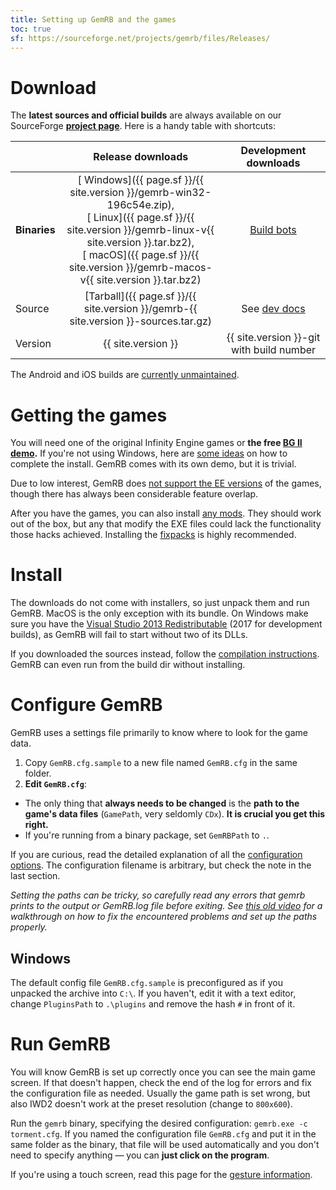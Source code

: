 ```yaml
---
title: Setting up GemRB and the games
toc: true
sf: https://sourceforge.net/projects/gemrb/files/Releases/
---
```


# Download

The **latest sources and official builds** are always
available on our SourceForge **[project
page](http://sourceforge.net/projects/gemrb/files/)**. Here is a handy table with shortcuts:

|  | Release downloads | Development downloads |
| --- | :---: | :---: |
| **Binaries** | [<i class="fab fa-windows"></i> Windows]({{ page.sf }}/{{ site.version }}/gemrb-win32-196c54e.zip),<br>[<i class="fab fa-linux"></i> Linux]({{ page.sf }}/{{ site.version }}/gemrb-linux-v{{ site.version }}.tar.bz2),<br>[<i class="fab fa-apple"></i> macOS]({{ page.sf }}/{{ site.version }}/gemrb-macos-v{{ site.version }}.tar.bz2) | [Build bots](https://sourceforge.net/projects/gemrb/files/Buildbot%20Binaries/) |
| Source | [Tarball]({{ page.sf }}/{{ site.version }}/gemrb-{{ site.version }}-sources.tar.gz) | See [dev docs](Dev-docs.html#getting-the-code) |
| Version | {{ site.version }} | {{ site.version }}-git with build number |

The Android and iOS builds are [currently unmaintained](https://github.com/gemrb/gemrb/issues/529).


# Getting the games

You will need one of the original Infinity Engine games or **the free
[BG II demo](https://duckduckgo.com/?q=bg2+demo).** If you're not using Windows, here are
[some ideas](Installing-games.md) on how to complete the install. GemRB comes with its own demo, but it is trivial.

Due to low interest, GemRB does [not support the EE versions](https://github.com/gemrb/gemrb/issues/164)
of the games, though there has always been considerable feature overlap.

After you have the games, you can also install [any mods](Modding.md). They should work out of the box, but
any that modify the EXE files could lack the functionality those hacks achieved. Installing the
[fixpacks](Common-problems.md#game-bugs) is highly recommended.


# Install

The downloads do not come with installers, so just unpack them and run GemRB. MacOS is the only exception with its bundle. On Windows make sure you have the [Visual Studio 2013 Redistributable](https://www.microsoft.com/en-us/download/details.aspx?id=40784) (2017 for development builds), as GemRB will fail to start without two of its DLLs.

If you downloaded the sources instead, follow the [compilation instructions](Dev-docs.md##setting-up-a-development-environment).
GemRB can even run from the build dir without installing.


# Configure GemRB

GemRB uses a settings file primarily to know where to look for the game data.

1.  Copy `GemRB.cfg.sample` to a new file named `GemRB.cfg` in the same folder.
2.  **Edit `GemRB.cfg`**:
  * The only thing that **always needs to be changed** is the **path to
    the game's data files** (`GamePath`, very seldomly `CDx`). **It is crucial you get this right.**
  * If you're running from a binary package, set `GemRBPath` to `.`.

If you are curious, read the detailed explanation of all the [configuration options](Manpage.md).
The configuration filename is arbitrary, but check the note in the last section.

*Setting the paths can be tricky, so carefully read any errors that gemrb
prints to the output or GemRB.log file before exiting. See [this old
video](http://www.youtube.com/watch?v=32BZouraDPM) for a walkthrough
on how to fix the encountered problems and set up the paths properly.*

## Windows

The default config file `GemRB.cfg.sample` is preconfigured as if you unpacked the archive into `C:\`.
If you haven't, edit it with a text editor, change `PluginsPath` to `.\plugins` and remove the hash
`#` in front of it.


# Run GemRB

You will know GemRB is set up correctly once you can see the main game
screen. If that doesn't happen, check the end of the log for errors and fix the
configuration file as needed. Usually the game path is set wrong, but also IWD2
doesn't work at the preset resolution (change to `800x600`).

Run the `gemrb` binary, specifying the desired configuration: `gemrb.exe -c torment.cfg`.
If you named the configuration file `GemRB.cfg` and put it in the same folder as the binary,
that file will be used automatically and you don't need to specify anything — you can **just
click on the program**.

If you're using a touch screen, read this page for the [gesture information](Touch-input.md).
